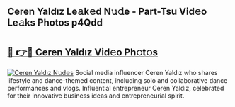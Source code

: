 ## Ceren Yaldız Le𝚊k𝚎d N𝚞𝚍e - Part-Tsu Vid𝚎o Le𝚊ks Photos p4Qdd

# <h2><a href="http://fbbaty.evod.top/?m=Ceren+Yald%c4%b1z">🔗 👉🔴 Ceren Yaldız Vid𝚎o Ph𝚘t𝚘s</a></h2>

[![Ceren Yaldız N𝚞d𝚎s](https://i.imgur.com/8V9OHl7.gif)](http://fbbaty.evod.top/?m=Ceren+Yald%c4%b1z)
Social media influencer Ceren Yaldız who shares lifestyle and dance-themed content, including solo and collaborative dance performances and vlogs. Influential entrepreneur Ceren Yaldız, celebrated for their innovative business ideas and entrepreneurial spirit. 
